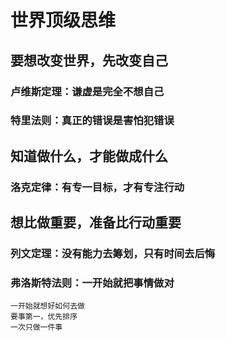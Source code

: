 # 世界顶级思维

## 要想改变世界，先改变自己

### 卢维斯定理：谦虚是完全不想自己

### 特里法则：真正的错误是害怕犯错误



##  知道做什么，才能做成什么



### 洛克定律：有专一目标，才有专注行动



## 想比做重要，准备比行动重要

### 列文定理：没有能力去筹划，只有时间去后悔

### 弗洛斯特法则：一开始就把事情做对

```
一开始就想好如何去做
要事第一，优先排序
一次只做一件事
```



